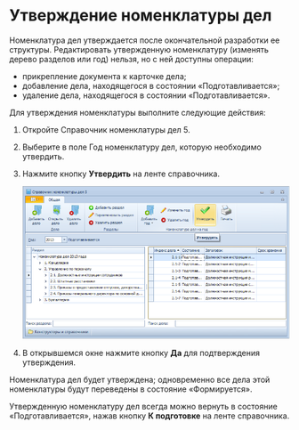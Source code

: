 # Утверждение номенклатуры дел

Номенклатура дел утверждается после окончательной разработки ее структуры. Редактировать утвержденную номенклатуру (изменять дерево разделов или год) нельзя, но с ней доступны операции: 

- прикрепление документа к карточке дела;
- добавление дела, находящегося в состоянии «Подготавливается»;
- удаление дела, находящегося в состоянии «Подготавливается».

Для утверждения номенклатуры выполните следующие действия:

1. Откройте Справочник номенклатуры дел 5.

2. Выберите в поле Год номенклатуру дел, которую необходимо утвердить.

3. Нажмите кнопку **Утвердить** на ленте справочника.

   ![Кнопка утверждения номенклатуры дел](img/Ratification_Rang_of_cases.png "Кнопка утверждения номенклатуры дел")

4. В открывшемся окне нажмите кнопку **Да** для подтверждения утверждения.

Номенклатура дел будет утверждена; одновременно все дела этой номенклатуры будут переведены в состояние «Формируется».

Утвержденную номенклатуру дел всегда можно вернуть в состояние «Подготавливается», нажав кнопку **К подготовке** на ленте справочника.